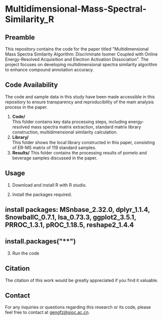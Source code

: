 # Multidimensional-Mass-Spectral-Similarity_R

## Preamble
This repository contains the code for the paper titled "Multidimensional Mass Spectra Similarity Algorithm: Discriminate Isomer Coupled with Online Energy-Resolved Acquisition and Electron Activation Dissociation". The project focuses on developing multidimensional spectra similarity algorithm to enhance compound annotation accuracy.


## Code Availability
The code and sample data in this study have been made accessible in this repository to ensure transparency and reproducibility of the main analysis process in the paper.
1. **Code/**  
  This folder contains key data processing steps, including energy-resolved mass spectra matrix extraction, standard matrix library construction, multidimensional similarity calculation.
2. **Library/**  
  This folder shows the local library constructed in this paper, consisting of ER-MS matrix of 119 standard samples. 
3. **Results/** 
  This folder contains the processing results of pomelo and beverage samples discussed in the paper.


## Usage

1. Download and install R with R studio.

2. Install the packages required.
## install packages: MSnbase_2.32.0, dplyr_1.1.4, SnowballC_0.7.1, lsa_0.73.3, ggplot2_3.5.1, PRROC_1.3.1, pROC_1.18.5, reshape2_1.4.4
## install.packages("**")

3. Run the code

## Citation
The citation of this work would be greatly appreciated if you find it valuable.

## Contact
For any inquiries or questions regarding this research or its code, please feel free to contact at gengfz@sioc.ac.cn.
